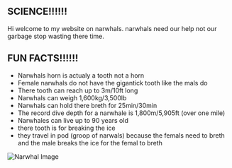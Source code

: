 ## SCIENCE!!!!!!

Hi welcome to my website on narwhals. 
    narwhals need our help not our garbage stop wasting there time.
 
 
 ## FUN FACTS!!!!!!
    
 - Narwhals horn is actualy a tooth not a horn
 - Female narwhals do not have the gigantick tooth like the mals do
 - There tooth can reach up to 3m/10ft long
 - Narwhals can weigh 1,600kg/3,500lb 
 - Narwhals can hold there breth for 25min/30min
 - The record dive depth for a narwhale is 1,800m/5,905ft (over one mile)  
 - Narwhales can live up to 90 years old 
 - there tooth is for breaking the ice 
 - they travel in pod (groop of narwals) because the femals need to breth and the male breaks the ice for the femal to breth
 
 
 <img src="https://squidtoons.com/wp-content/uploads/2016/07/narwhal-anatomy-web.png" alt="Narwhal Image"/> 
 
